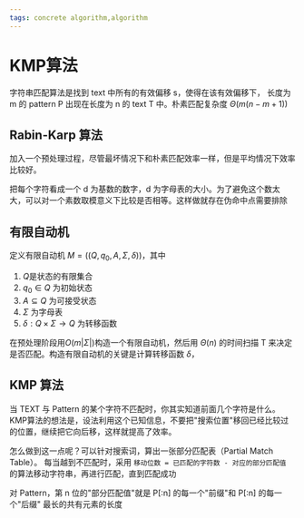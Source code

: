 ```yaml
---
tags: concrete algorithm,algorithm
---
```

# KMP算法

字符串匹配算法是找到 text 中所有的有效偏移 s，使得在该有效偏移下， 长度为 m 的 pattern P 出现在长度为 n 的 text T 中。朴素匹配复杂度 $\Theta(m(n-m+1))$

## Rabin-Karp 算法

加入一个预处理过程，尽管最坏情况下和朴素匹配效率一样，但是平均情况下效率比较好。

把每个字符看成一个 d 为基数的数字，d 为字母表的大小。为了避免这个数太大，可以对一个素数取模意义下比较是否相等。这样做就存在伪命中点需要排除

## 有限自动机

定义有限自动机 $M=((Q,q_0,A,\Sigma,\delta))$，其中

1. $Q$是状态的有限集合
2. $q_0 \in Q$ 为初始状态
3. $A \subseteq Q$ 为可接受状态
4. $\Sigma$ 为字母表
5. $\delta: Q \times \Sigma \rightarrow Q$ 为转移函数

在预处理阶段用$O(m|\Sigma|)$构造一个有限自动机，然后用 $\Theta(n)$ 的时间扫描 T 来决定是否匹配。构造有限自动机的关键是计算转移函数 $\delta$，

## KMP 算法

当 TEXT 与 Pattern 的某个字符不匹配时，你其实知道前面几个字符是什么。
KMP算法的想法是，设法利用这个已知信息，不要把"搜索位置"移回已经比较过的位置，继续把它向后移，这样就提高了效率。

怎么做到这一点呢？可以针对搜索词，算出一张部分匹配表（Partial Match Table）。
每当越到不匹配时，采用 `移动位数 = 已匹配的字符数 - 对应的部分匹配值` 的算法移动字符串，再进行匹配，直到匹配成功

对 Pattern，第 n 位的"部分匹配值"就是 P[:n] 的每一个"前缀"和 P[:n] 的每一个"后缀" 最长的共有元素的长度
